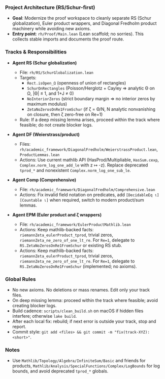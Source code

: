 ### Project Architecture (RS/Schur-first)

- **Goal**: Modernize the proof workspace to cleanly separate RS (Schur globalization), Euler product wrappers, and Diagonal Fredholm product machinery while avoiding new axioms.
- **Entry point**: `rh/Proof/Main.lean` (Lean scaffold; no sorries). This collects stable imports and documents the proof route.

### Tracks & Responsibilities
- **Agent RS (Schur globalization)**
  - File: `rh/RS/SchurGlobalization.lean`
  - Targets:
    - `Rect.isOpen_Ω` (openness of union of rectangles)
    - `SchurOnRectangles` (Poisson/Herglotz + Cayley ⇒ analytic Θ on Ω, |Θ| ≤ 1, and 1+J ≠ 0)
    - `NoInteriorZeros` (strict boundary margin ⇒ no interior zeros by maximum modulus)
    - `ZetaNoZerosOnRe1FromSchur` (if ζ = Θ/N, N analytic nonvanishing on closure, then ζ zero-free on Re=1)
  - Rule: If a deep missing lemma arises, proceed within the track where feasible; do not create blocker logs.

- **Agent DF (Weierstrass/product)**
  - Files: `rh/academic_framework/DiagonalFredholm/WeierstrassProduct.lean`, `ProductLemmas.lean`
  - Actions: Use current mathlib API (HasProd/Multipliable, `HasSum.cexp`, `Complex.norm_log_one_add_le` with z ↦ -z). Replace deprecated `tprod_*` and nonexistent `Complex.norm_log_one_sub_le`.

- **Agent Comp (Comprehensive)**
  - File: `rh/academic_framework/DiagonalFredholm/Comprehensive.lean`
  - Actions: Fix invalid field notation on predicates, add `[DecidableEq ι] [Countable ι]` when required, switch to modern product/sum lemmas.

- **Agent EPM (Euler product and ζ wrappers)**
  - File: `rh/academic_framework/EulerProductMathlib.lean`
  - Actions: Keep mathlib-backed facts: `riemannZeta_eulerProduct_tprod`, trivial zeros, `riemannZeta_ne_zero_of_one_lt_re`. For `Re=1`, delegate to `RS.ZetaNoZerosOnRe1FromSchur` or existing RS stub.
  - Actions: Keep mathlib-backed facts: `riemannZeta_eulerProduct_tprod`, trivial zeros, `riemannZeta_ne_zero_of_one_lt_re`. For `Re=1`, delegate to `RS.ZetaNoZerosOnRe1FromSchur` (implemented; no axioms).

### Global Rules
- No new axioms. No deletions or mass renames. Edit only your track files.
- On deep missing lemma: proceed within the track where feasible; avoid creating blocker logs.
- Build cadence: `scripts/clean_build.sh` on macOS if hidden files interfere; otherwise `lake build`.
- After each local fix: rebuild; if next error is outside your track, stop and report.
- Commit style: `git add <files> && git commit -m "fix(track-XYZ): <short>"`.

### Notes
- Use `Mathlib/Topology/Algebra/InfiniteSum/Basic` and friends for products, `Mathlib/Analysis/SpecialFunctions/Complex/LogBounds` for log bounds, and avoid deprecated `tprod_*` globals.
